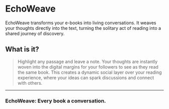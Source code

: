 # EchoWeave

EchoWeave transforms your e-books into living conversations. It weaves your thoughts directly into the text, turning the solitary act of reading into a shared journey of discovery.

## What is it?

> Highlight any passage and leave a note. Your thoughts are instantly woven into the digital margins for your followers to see as they read the same book. This creates a dynamic social layer over your reading experience, where your ideas can spark discussions and connect with others.

---

### **EchoWeave: Every book a conversation.**
